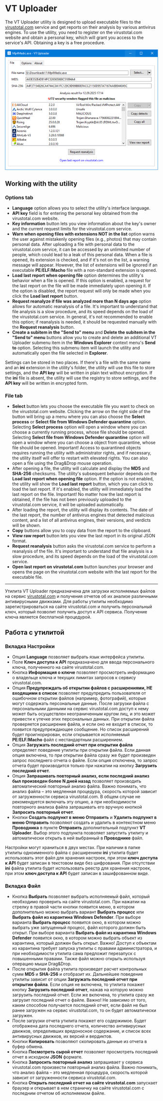 # VT Uploader

The VT Uploader utility is designed to upload executable files to the [virustotal.com](https://www.virustotal.com/) service and get reports on their analysis by various antivirus engines. To use the utility, you need to register on the virustotal.com website and obtain a personal key, which will grant you access to the service's API. Obtaining a key is a free procedure.

<p align="center"><img src="Img/VTUploader.png?raw=true"/></p>

## Working with the utility
### Options tab
* **Language** option allows you to select the utility's interface language.
* **API key** field is for entering the personal key obtained from the virustotal.com website.
* **Key information** button lets you view information about the key's owner and the current request limits for the virustotal.com service.
* **Warn when opening files with extensions NOT in the list** option warns the user against mistakenly opening files (e.g., photos) that may contain personal data. After uploading a file with personal data to the virustotal.com service, it can be accessed by an unlimited number of people, which could lead to a leak of this personal data. When a file is opened, its extension is checked, and if it's not on the list, a warning message will appear. However, the list of extensions will be ignored if an executable **PE**/**ELF**/**Macho** file with a non-standard extension is opened.
* **Load last report when opening file** option determines the utility's behavior when a file is opened. If this option is enabled, a request for the last report on the file will be made immediately upon opening it. If the option is disabled, the report request will only be made when you click the **Load last report** button.
* **Request reanalyze if file was analyzed more than N days ago** option allows for automatic reanalysis of a file. It's important to understand that file analysis is a slow procedure, and its speed depends on the load of the virustotal.com service. In general, it's not recommended to enable this option; if reanalysis is needed, it should be requested manually with the **Request reanalysis** button.
* **Create a subitem in the "Send to" menu** and **Delete the subitem in the "Send to" menu** buttons allow you to create and delete an additional VT Uploader submenu item in the **Windows Explorer** context menu's **Send to** option. Selecting this submenu item will launch the utility and automatically open the file selected in **Explorer**.

Settings can be stored in two places. If there's a file with the same name and an **ini** extension in the utility's folder, the utility will use this file to store settings, and the **API key** will be written in plain text without encryption. If the **ini** file is absent, the utility will use the registry to store settings, and the **API key** will be written in encrypted form.

### File tab

* **Select** button lets you choose the executable file you want to check on the virustotal.com website. Clicking the arrow on the right side of the button will bring up a menu where you can also choose the **Select process** or **Select file from Windows Defender quarantine** option. Selecting **Select process** option will open a window where you can choose a currently running process, whose file should be opened. Selecting **Select file from Windows Defender quarantine** option will open a window where you can choose a object from quarantine, whose file should be opened. Important! Access to quarantined objects requires running the utility with administrator rights, and if necessary, the utility itself will offer to restart with elevated rights. You can also open a file using the Drag&Drop mouse operation.
* After opening a file, the utility will calculate and display the **MD5** and **SHA-256** checksums. The utility's subsequent behavior depends on the **Load last report when opening file** option. If the option is not enabled, the utility will show the **Load last report** button, which you can click to load the last report. If it's enabled, the utility will immediately load the last report on the file. Important! No matter how the last report is obtained, if the file has not been previously uploaded to the virustotal.com service, it will be uploaded automatically.
* After loading the report, the utility will display its contents. The date of the last report, the number of antivirus engines that detected malicious content, and a list of all antivirus engines, their versions, and verdicts will be shown.
* **Copy** buttons allow you to copy data from the report to the clipboard.
* **View raw report** button lets you view the last report in its original JSON format.
* **Request reanalysis** button asks the virustotal.com service to perform a reanalysis of the file. It's important to understand that file analysis is a slow procedure, and its speed depends on the load of the virustotal.com service.
* **Open last report on virustotal.com** button launches your browser and opens the page on the virustotal.com website with the last report for the executable file.

---

Утилита VT Uploader предназначена для загрузки исполняемых файлов на сервис [virustotal.com](https://www.virustotal.com/)  и получения отчетов об их анализе различными антивирусными движками. Для работы утилиты необходимо зарегистрироваться на сайте virustotal.com и получить персональный ключ, который позволит получить доступ к API сервиса. Получение ключа является бесплатной процедурой.

## Работа с утилитой
### Вкладка Настройки
* Опция **Language** позволяет выбрать язык интерфейса утилиты.
* Поле **Ключ доступа к API** предназначено для ввода персонального ключа, полученного на сайте virustotal.com.
* Кнопка **Информация о ключе** позволяет просмотреть информацию о владельце ключа и текущих лимитах запросов к сервису virustotal.com.
* Опция **Предупреждать об открытии файлов с расширениями, НЕ входящими в список** позволяет предупредить пользователя от ошибочном открытии файлов (например, фотографий), которые могут содержать персональные данные. После загрузки файла с персональными данными на сервис virustotal.com доступ к нему может быть осуществлен неограниченным кругом лиц, и это может привести к утечке этих персональных данных. При открытии файла проверяется расширение файла, и если оно не входит в список, то появится предупреждающее сообщение. Но список расширений будет проигнорирован, если открывается исполняемый **PE**/**ELF**/**Macho** файл с нестандартным расширением.
* Опция **Загружать последний отчет при открытии файла** определяет поведение утилиты при открытии файла. Если данная опция включена, то при открытии файла сразу же будет произведен запрос последнего отчета о файле. Если опция отключена, то запрос отчета будет производится только при нажатии на кнопку **Загрузить последний отчет**.
* Опция **Запрашивать повторный анализ, если последний анализ был произведен более N дней назад** позволяет производить автоматический повторный анализ файла. Важно понимать, что анализ файла – это медленная процедура, скорость которой зависит от загруженности сервиса virustotal.com. В общем случае не рекомендуется включать эту опцию, а при необходимости повторного анализа файла запрашивать его вручную кнопкой **Запросить повторный отчет**.
* Кнопки **Создать подпункт в меню Отправить** и **Удалить подпункт в меню Отправить** позволяют создать и удалить в контекстном меню **Проводника** в пункте **Отправить** дополнительный подпункт **VT Uploader**. Выбор этого подпункта позволяет запустить утилиту и автоматически открыть в ней выбранный в **Проводнике** файл.

Настройки могут храниться в двух местах. При наличии в папке утилиты одноименного файла с расширением **ini** утилита будет использовать этот файл для хранения настроек, при этом **ключ доступа к API** будет записан в текстовом виде без шифрования. При отсутствии **ini** файла утилита будет использовать реестр для хранения настроек, при этом **ключ доступа к API** будет записан в зашифрованном виде.
### Вкладка Файл
* Кнопка **Выбрать** позволяет выбрать исполняемый файл, который необходимо проверить на сайте virustotal.com. При нажатии на стрелку в правой части кнопки появится меню, в котором дополнительно можно выбрать вариант **Выбрать процесс** или **Выбрать файл из карантина Windows Defender**. При выборе варианта **Выбрать процесс** появится окно, в котором можно выбрать уже запущенный процесс, файл которого должен быть открыт. При выборе варианта **Выбрать файл из карантина Windows Defender** появится окно, в котором можно выбрать объект из карантина, который должен быть открыт. Важно! Доступ к объектам из карантина требует запуска утилиты с правами администратора, и при необходимости утилита сама предложит перезапуск с повышенными правами. Также файл можно открыть используя операцию мыши Drag&Drop.
* После открытия файла утилита произведет расчет контрольных сумм **MD5** и **SHA-256** и отобразит их. Дальнейшее поведение утилиты зависит от опции **Загружать последний отчет при открытии файла**. Если опция не включена, то утилита покажет кнопку **Загрузить последний отчет**, нажав на которую можно загрузить последний отчет. Если же включена, то утилита сразу же загрузит последний отчет о файле. Важно! Не зависимо от того, каким способом получается последний отчет, если файл не был ранее загружен на сервис virustotal.com, то он будет автоматически загружен.
* После загрузки отчета утилита покажет его содержимое. Будет отображена дата последнего отчета, количество антивирусных движков, определивших вредоносное содержание, и список всех антивирусных движков, их версий и вердиктов.
* Кнопки **Копировать** позволяют скопировать данные из отчета в буфер обмена.
* Кнопка **Посмотреть сырой отчет** позволяет просмотреть последний отчет в исходном **JSON** формате.
* Кнопка **Запросить повторный анализ** запрашивает у сервиса virustotal.com произвести повторный анализ файла. Важно понимать, что анализ файла – это медленная процедура, скорость которой зависит от загруженности сервиса virustotal.com.
* Кнопка **Открыть последний отчет на сайте virustotal.com** запускает браузер и открывает в нем страничку на сайте virustotal.com с последним отчетом об исполняемом файле.

